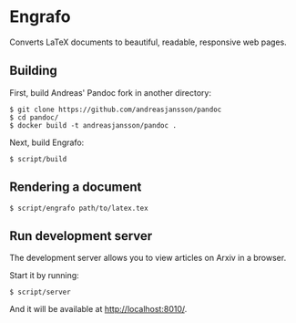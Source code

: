 # Engrafo

Converts LaTeX documents to beautiful, readable, responsive web pages.

## Building

First, build Andreas' Pandoc fork in another directory:

    $ git clone https://github.com/andreasjansson/pandoc
    $ cd pandoc/
    $ docker build -t andreasjansson/pandoc .

Next, build Engrafo:

    $ script/build

## Rendering a document

    $ script/engrafo path/to/latex.tex

## Run development server

The development server allows you to view articles on Arxiv in a browser.

Start it by running:

    $ script/server

And it will be available at [http://localhost:8010/](http://localhost:8010/).
